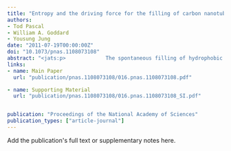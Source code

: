 ```yaml
---
title: "Entropy and the driving force for the filling of carbon nanotubes with water"
authors:
- Tod Pascal
- William A. Goddard
- Yousung Jung
date: "2011-07-19T00:00:00Z"
doi: "10.1073/pnas.1108073108"
abstract: "<jats:p>             The spontaneous filling of hydrophobic carbon nanotubes (CNTs) by water observed both experimentally and from simulations is counterintuitive because confinement is generally expected to decrease both entropy and bonding, and remains largely unexplained. Here we report the entropy, enthalpy, and free energy extracted from molecular dynamics simulations of water confined in CNTs from 0.8 to 2.7-nm diameters. We find for all sizes that water inside the CNTs is more stable than in the bulk, but the nature of the favorable confinement of water changes dramatically with CNT diameter. Thus we find (             <jats:italic>i</jats:italic>             ) an entropy (both rotational and translational) stabilized, vapor-like phase of water for small CNTs (0.8–1.0 nm), (             <jats:italic>ii</jats:italic>             ) an enthalpy stabilized, ice-like phase for medium-sized CNTs (1.1–1.2 nm), and (             <jats:italic>iii</jats:italic>             ) a bulk-like liquid phase for tubes larger than 1.4 nm, stabilized by the increased translational entropy as the waters sample a larger configurational space. Simulations with structureless coarse-grained water models further reveal that the observed free energies and sequence of transitions arise from the tetrahedral structure of liquid water. These results offer a broad theoretical basis for understanding water transport through CNTs and other nanostructures important in nanofluidics, nanofiltrations, and desalination.           </jats:p>"
links:
- name: Main Paper
  url: "publication/pnas.1108073108/016.pnas.1108073108.pdf"

- name: Supporting Material
  url: "publication/pnas.1108073108/016.pnas.1108073108_SI.pdf"


publication: "Proceedings of the National Academy of Sciences"
publication_types: ["article-journal"]
---
```


Add the publication's full text or supplementary notes here.
